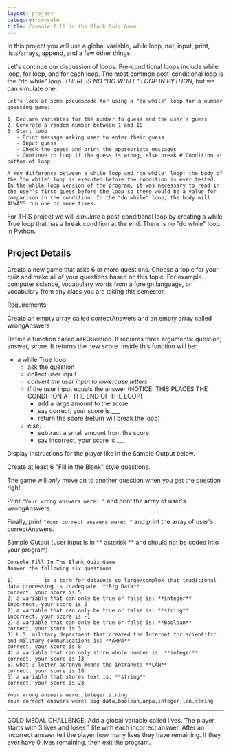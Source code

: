 ```yaml
---
layout: project
category: console
title: Console Fill in the Blank Quiz Game
---
```

In this project you will use a global variable, while loop, not, input, print, lists/arrays, append, and a few other things.

Let's continue our discussion of loops. Pre-conditional loops include while loop, for loop, and for each loop. The most common post-conditional loop is the "do while" loop. *THERE IS NO "DO WHILE" LOOP IN PYTHON*, but we can simulate one.
```
Let's look at some pseudocode for using a "do while" loop for a number guessing game:

1. Declare variables for the number to guess and the user’s guess
2. Generate a random number between 1 and 10
3. Start loop
   - Print message asking user to enter their guess
   - Input guess
   - Check the guess and print the appropriate messages
   - Continue to loop if the guess is wrong, else break # Condition at bottom of loop

A key difference between a while loop and "do while" loop: the body of the "do while" loop is executed before the condition is ever tested. In the while loop version of the program, it was necessary to read in the user’s first guess before the loop so there would be a value for comparison in the condition. In the "do while" loop, the body will ALWAYS run one or more times.
```

For THIS project we will *simulate* a post-conditional loop by creating a while True loop that has a break condition at the end. There is no "do while" loop in Python.

## Project Details

Create a new game that asks 6 or more questions. Choose a topic for your quiz and make all of your questions based on this topic. For example... computer science, vocabulary words from a foreign language, or vocabulary from any class you are taking this semester.

Requirements:

Create an empty array called correctAnswers and an empty array called wrongAnswers

Define a function called askQuestion. It requires three arguments: question, answer, score. It returns the new score. Inside this function will be:
- a while True loop
  - ask the question
  - collect user input
  - *convert the user input to lowercase letters*
  - if the user input equals the answer (NOTICE: THIS PLACES THE CONDITION AT THE END OF THE LOOP)
    - add a large amount to the score
    - say correct, your score is ___
    - return the score (return will break the loop)
  - else:
    - subtract a small amount from the score
    - say incorrect, your score is ___

Display instructions for the player like in the Sample Output below.

Create at least 6 "Fill in the Blank" style questions.

The game will *only* move on to another question when you get the question right.

Print ```"Your wrong answers were: "``` and print the array of user's wrongAnswers.

Finally, print ```"Your correct answers were: "``` and print the array of user's correctAnswers.

Sample Output (user input is in ** asterisk ** and should not be coded into your program)
```
Console Fill In The Blank Quiz Game
Answer the following six questions

1) ___ ____ is a term for datasets so large/complex that traditional data processing is inadequate: **Big Data**
correct, your score is 5
2) a variable that can only be true or false is: **integer**
incorrect, your score is 2
2) a variable that can only be true or false is: **string**
incorrect, your score is -1
2) a variable that can only be true or false is: **Boolean**
correct, your score is 3
3) U.S. military department that created the Internet for scientific and military communications is: **ARPA**
correct, your score is 8
4) a variable that can only store whole number is: **integer**
correct, your score is 13
5) what 3-letter acronym means the intranet: **LAN**
correct, your score is 18
6) a variable that stores text is: **string**
correct, your score is 23

Your wrong answers were: integer,string
Your correct answers were: big data,boolean,arpa,integer,lan,string
```

-------

GOLD MEDAL CHALLENGE: Add a global variable called lives. The player starts with 3 lives and loses 1 life with each incorrect answer. After an incorrect answer tell the player how many lives they have remaining. If they ever have 0 lives remaining, then exit the program.
